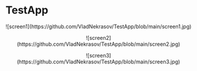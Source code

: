 # TestApp
<p align="center">
![screen1](https://github.com/VladNekrasov/TestApp/blob/main/screen1.jpg)
</p>
<p align="center">
![screen2](https://github.com/VladNekrasov/TestApp/blob/main/screen2.jpg)
</p>
<p align="center">
![screen3](https://github.com/VladNekrasov/TestApp/blob/main/screen3.jpg)
</p>

